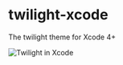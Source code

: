 twilight-xcode
==============

The twilight theme for Xcode 4+

![Twilight in Xcode](https://github.com/fwolanski/twilight-xcode/raw/master/TwilightInXcode.png)